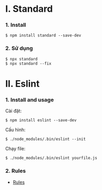 # I. Standard

### 1. Install

```
$ npm install standard --save-dev
```

 ### 2. Sử dụng

```
$ npx standard
$ npx standard --fix
```

# II. Eslint

### 1. Install and usage

Cài đặt:

```
$ npm install eslint --save-dev
```

Cấu hình:

```
$ ./node_modules/.bin/eslint --init
```

Chạy file:

```
$ ./node_modules/.bin/eslint yourfile.js
```

### 2. Rules

- [Rules](https://standardjs.com/rules.html)

